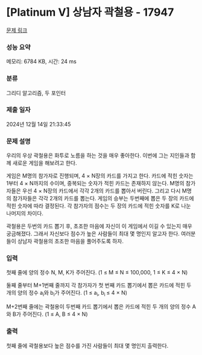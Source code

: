 # [Platinum V] 상남자 곽철용 - 17947 

[문제 링크](https://www.acmicpc.net/problem/17947) 

### 성능 요약

메모리: 6784 KB, 시간: 24 ms

### 분류

그리디 알고리즘, 두 포인터

### 제출 일자

2024년 12월 14일 21:33:45

### 문제 설명

<p>우리의 우상 곽철용은 화투로 노름을 하는 것을 매우 좋아한다. 이번에 그는 지인들과 함께 새로운 게임을 해보려고 한다. </p>

<p>게임은 M명의 참가자로 진행되며, 4 × N장의 카드를 가지고 한다. 카드에 적힌 숫자는 1부터 4 × N까지의 수이며, 중복되는 숫자가 적힌 카드는 존재하지 않는다. M명의 참가자들은 우선 4 × N장의 카드에서 각각 2개의 카드를 뽑아서 버린다. 그리고 다시 M명의 참가자들은 각각 2개의 카드를 뽑는다. 게임의 승부는 두번째에 뽑은 두 장의 카드에 적힌 숫자에 따라 결정된다. 각 참가자의 점수는 두 장의 카드에 적힌 숫자를 K로 나눈 나머지의 차이다. </p>

<p>곽철용은 두번의 카드 뽑기 후, 초조한 마음에 자신이 이 게임에서 이길 수 있는지 매우 궁금해졌다. 그래서 자신보다 점수가 높은 사람들이 최대 몇 명인지 알고자 한다. 여러분들이 상남자 곽철용의 초조한 마음을 풀어주도록 하자.</p>

### 입력 

 <p>첫째 줄에 양의 정수 N, M, K가 주어진다. (1 ≤ M ≤ N ≤ 100,000, 1 ≤ K ≤ 4 × N)</p>

<p>둘째 줄부터 M+1번째 줄까지 각 참가자가 첫 번째 카드 뽑기에서 뽑은 카드에 적힌 두 개의 양의 정수 a<sub>i</sub>와 b<sub>i</sub>가 주어진다. (1 ≤ a<sub>i</sub>, b<sub>i </sub>≤ 4 × N)</p>

<p>M+2번째 줄에는 곽철용이 두번째 카드 뽑기에서 뽑은 카드에 적힌 두 개의 양의 정수 A와 B가 주어진다. (1 ≤ A, B ≤ 4 × N)</p>

### 출력 

 <p>첫째 줄에 곽철용보다 높은 점수를 가진 사람들이 최대 몇 명인지 출력한다.</p>

